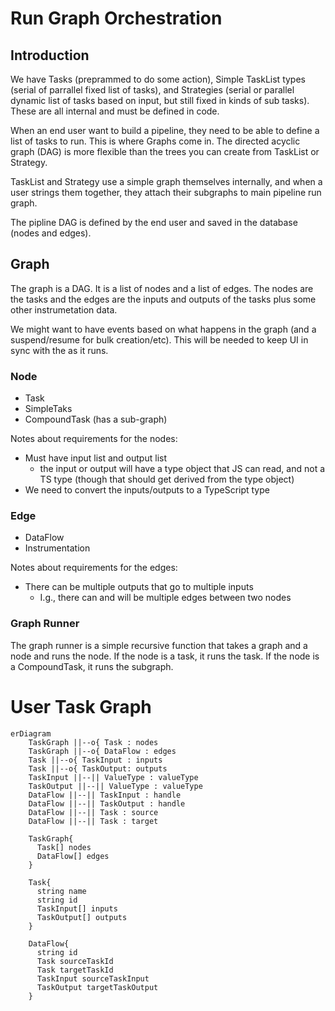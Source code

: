 # Run Graph Orchestration

## Introduction

We have Tasks (preprammed to do some action), Simple TaskList types (serial of parrallel fixed list of tasks), and Strategies (serial or parallel dynamic list of tasks based on input, but still fixed in kinds of sub tasks). These are all internal and must be defined in code.

When an end user want to build a pipeline, they need to be able to define a list of tasks to run. This is where Graphs come in. The directed acyclic graph (DAG) is more flexible than the trees you can create from TaskList or Strategy.

TaskList and Strategy use a simple graph themselves internally, and when a user strings them together, they attach their subgraphs to main pipeline run graph.

The pipline DAG is defined by the end user and saved in the database (nodes and edges).

## Graph

The graph is a DAG. It is a list of nodes and a list of edges. The nodes are the tasks and the edges are the inputs and outputs of the tasks plus some other instrumetation data.

We might want to have events based on what happens in the graph (and a suspend/resume for bulk creation/etc). This will be needed to keep UI in sync with the as it runs.

### Node

- Task
- SimpleTaks
- CompoundTask (has a sub-graph)

Notes about requirements for the nodes:

- Must have input list and output list
  - the input or output will have a type object that JS can read, and not a TS type (though that should get derived from the type object)
- We need to convert the inputs/outputs to a TypeScript type

### Edge

- DataFlow
- Instrumentation

Notes about requirements for the edges:

- There can be multiple outputs that go to multiple inputs
  - I.g., there can and will be multiple edges between two nodes

### Graph Runner

The graph runner is a simple recursive function that takes a graph and a node and runs the node. If the node is a task, it runs the task. If the node is a CompoundTask, it runs the subgraph.

# User Task Graph

```mermaid
erDiagram
    TaskGraph ||--o{ Task : nodes
    TaskGraph ||--o{ DataFlow : edges
    Task ||--o{ TaskInput : inputs
    Task ||--o{ TaskOutput: outputs
    TaskInput ||--|| ValueType : valueType
    TaskOutput ||--|| ValueType : valueType
    DataFlow ||--|| TaskInput : handle
    DataFlow ||--|| TaskOutput : handle
    DataFlow ||--|| Task : source
    DataFlow ||--|| Task : target

    TaskGraph{
      Task[] nodes
      DataFlow[] edges
    }

    Task{
      string name
      string id
      TaskInput[] inputs
      TaskOutput[] outputs
    }

    DataFlow{
      string id
      Task sourceTaskId
      Task targetTaskId
      TaskInput sourceTaskInput
      TaskOutput targetTaskOutput
    }
```

